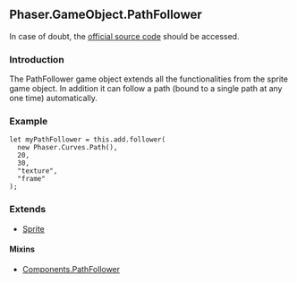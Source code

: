 ## Phaser.GameObject.PathFollower

In case of doubt, the [official source code](https://github.com/photonstorm/phaser) should be accessed.

### Introduction

The PathFollower game object extends all the functionalities from the sprite game object.
In addition it can follow a path (bound to a single path at any one time) automatically.

### Example

```
let myPathFollower = this.add.follower(
  new Phaser.Curves.Path(),
  20,
  30,
  "texture",
  "frame"
);
```

### Extends

- [Sprite](https://github.com/digitsensitive/phaser3-typescript/blob/master/cheatsheets/gameobjects/sprite.md)

#### Mixins

- [Components.PathFollower](https://github.com/digitsensitive/phaser3-typescript/blob/master/cheatsheets/gameobjects/components/path-follower.md)

